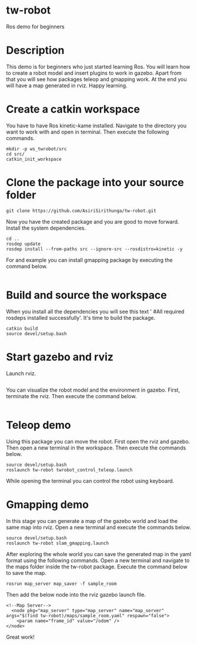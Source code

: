 # tw-robot
Ros demo for beginners

# Description 
This demo is for beginners who just started learning Ros. You will learn how to create a robot model and insert plugins to work in gazebo. Apart from that you will see how packages teleop and gmapping work. At the end you will have a map generated in rviz. Happy learning.

# Create a catkin workspace
You have to have Ros kinetic-kame installed. Navigate to the directory you want to work with and open in terminal. Then execute the following commands.
```
mkdir -p ws_twrobot/src
cd src/
catkin_init_workspace

```
# Clone the package into your source folder
```
git clone https://github.com/AsiriSirithunga/tw-robot.git
```
Now you have the created package and you are good to move forward. Install the system dependencies. 

```
cd ..
rosdep update
rosdep install --from-paths src --ignore-src --rosdistro=kinetic -y
```
For and example you can install gmapping package by executing the command below.

```sudo apt-get install ros-kinetic-gmapping
```

# Build and source the workspace
When you install all the dependencies you will see this text ' #All required rosdeps installed successfully'. It's time to build the package.

```
catkin build
source devel/setup.bash
```
# Start gazebo and rviz
Launch rviz.
```roslaunch tw-robot twrobot_base_rviz.launch
```
You can visualize the robot model and the environment in gazebo. First, terminate the rviz. Then execute the command below.

```roslaunch tw-robot twrobot_base_rviz_gazebo.launch
```

# Teleop demo
Using this package you can move the robot. First open the rviz and gazebo. Then open a new terminal in the workspace. Then execute the commands below.
```
source devel/setup.bash
roslaunch tw-robot twrobot_control_teleop.launch
```

While opening the terminal you can control the robot using keyboard.

# Gmapping demo
In this stage you can generate a map of the gazebo world and load the same map into rviz. Open a new terminal and execute the commands below.

``` 
source devel/setup.bash
roslaunch tw-robot slam_gmapping.launch
```
After exploring the whole world you can save the generated map in the yaml format using the following commands. Open a new terminal and navigate to the maps folder inside the tw-robot package. Execute the command below to save the map.
```
rosrun map_server map_saver -f sample_room
```
Then add the below node into the rviz gazebo launch file. 
```
<!--Map Server-->
  <node pkg="map_server" type="map_server" name="map_server" args="$(find tw-robot)/maps/sample_room.yaml" respawn="false">
    <param name="frame_id" value="/odom" />
</node>
```
Great work! 
